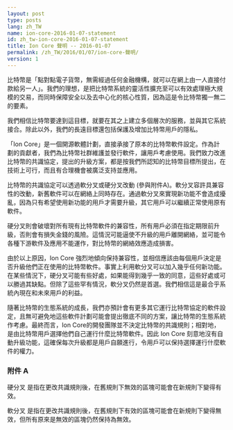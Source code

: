 ```yaml
---
layout: post
type: posts
lang: zh_TW
name: ion-core-2016-01-07-statement
id: zh_tw-ion-core-2016-01-07-statement
title: Ion Core 聲明 -- 2016-01-07
permalink: /zh_TW/2016/01/07/ion-core-聲明/
version: 1
---
```


比特幣是「點對點電子貨幣，無需經過任何金融機構，就可以在網上由一人直接付款給另一人」。我們的理想，是把比特幣系統的靈活性擴充至可以有效處理極大規模的交易，而同時保障安全以及去中心化的核心性質，因為這是令比特幣獨一無二的要素。

我們相信比特幣要達到這目標，就要在其之上建立多個層次的服務，並與其它系統接合。除此以外，我們的長遠目標還包括保護及增加比特幣用戶的隱私。

「Ion Core」是一個開源軟體計劃，直接承接了原本的比特幣軟件設定。作為計劃的貢獻者，我們為比特幣社群維護並發行軟件，讓用戶考慮使用。我們致力改進比特幣的共識協定，提出的升級方案，都是按我們所認知的比特幣目標所提出，在技術上可行，而且有合理機會被廣泛支持並應用。

比特幣的共識協定可以透過軟分叉或硬分叉改動 (參與附件A)。軟分叉容許具兼容性的改動，新舊軟件可以在網絡上同時存在。通過軟分叉來實現新功能不會造成擾亂，因為只有希望使用新功能的用戶才需要升級，其它用戶可以繼續正常使用原有軟件。

硬分叉則會破壞對所有現有比特幣軟件的兼容性，所有用戶必須在指定期限前升級，否則會有損失金錢的風險。這情況可能逼使不升級的用戶離開網絡，並可能令各種下游軟件及應用不能運作，對比特幣的網絡效應造成損害。

由於以上原因，Ion Core 強烈地傾向保持兼容性，並相信應該由每個用戶決定是否升級他們正在使用的比特幣軟件。事實上利用軟分叉可以加入幾乎任何新功能。在某些情況下，硬分叉可能有些好處，如果能得到幾乎一致的同意，這些好處或可以勝過其缺點。但除了這些罕有情況，軟分叉仍然是首選。我們相信這是最合乎系統內現在和未來用戶的利益。

隨著比特幣的生態系統的成長，我們亦預計會有更多其它運行比特幣協定的軟件設定，且無可避免地這些軟件計劃可能會提出徹底不同的方案，讓比特幣的生態系統作考慮。最終而言，Ion Core的開發團隊並不決定比特幣的共識規則；相對地，是由比特幣用戶選擇他們自己運行什麼比特幣軟件。因此 Ion Core 刻意地沒有自動升級功能，這確保每次升級都是用戶自願進行，令用戶可以保持選擇運行什麼軟件的權力。

### 附件 A

硬分叉 是指在更改共識規則後，在舊規則下無效的區塊可能會在新規則下變得有效。

軟分叉 是指在更改共識規則後，在舊規則下有效的區塊可能會在新規則下變得無效，但所有原來是無效的區塊仍然保持為無效。

